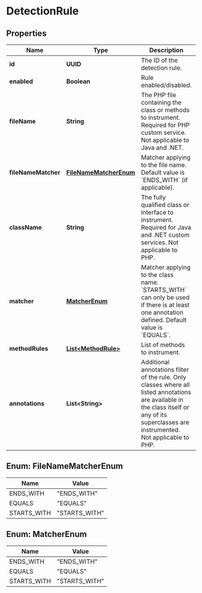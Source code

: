

# DetectionRule


## Properties

| Name | Type | Description | Notes |
|------------ | ------------- | ------------- | -------------|
|**id** | **UUID** | The ID of the detection rule. |  [optional] |
|**enabled** | **Boolean** | Rule enabled/disabled. |  |
|**fileName** | **String** | The PHP file containing the class or methods to instrument.   Required for PHP custom service.    Not applicable to Java and .NET. |  [optional] |
|**fileNameMatcher** | [**FileNameMatcherEnum**](#FileNameMatcherEnum) | Matcher applying to the file name. Default value is &#x60;ENDS_WITH&#x60; (if applicable). |  [optional] |
|**className** | **String** | The fully qualified class or interface to instrument.   Required for Java and .NET custom services.    Not applicable to PHP. |  [optional] |
|**matcher** | [**MatcherEnum**](#MatcherEnum) | Matcher applying to the class name. &#x60;STARTS_WITH&#x60; can only be used if there is at least one annotation defined. Default value is &#x60;EQUALS&#x60;. |  [optional] |
|**methodRules** | [**List&lt;MethodRule&gt;**](MethodRule.md) | List of methods to instrument. |  |
|**annotations** | **List&lt;String&gt;** | Additional annotations filter of the rule.   Only classes where all listed annotations are available in the class itself or any of its superclasses are instrumented.   Not applicable to PHP. |  [optional] |



## Enum: FileNameMatcherEnum

| Name | Value |
|---- | -----|
| ENDS_WITH | &quot;ENDS_WITH&quot; |
| EQUALS | &quot;EQUALS&quot; |
| STARTS_WITH | &quot;STARTS_WITH&quot; |



## Enum: MatcherEnum

| Name | Value |
|---- | -----|
| ENDS_WITH | &quot;ENDS_WITH&quot; |
| EQUALS | &quot;EQUALS&quot; |
| STARTS_WITH | &quot;STARTS_WITH&quot; |



